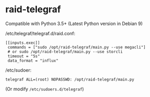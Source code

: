# raid-telegraf

Compatible with Python 3.5+ (Latest Python version in Debian 9)

/etc/telegraf/telegraf.d/raid.conf:

```
[[inputs.exec]]
 commands = ["sudo /opt/raid-telegraf/main.py --use megacli"]
 # or sudo /opt/raid-telegraf/main.py --use storcli
 timeout = "5s"
 data_format = "influx"
```

/etc/sudoer:

```
telegraf ALL=(root) NOPASSWD: /opt/raid-telegraf/main.py
```

(Or modify `/etc/sudoers.d/telegraf`)
